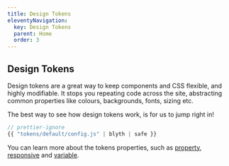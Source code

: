 ```yaml
---
title: Design Tokens
eleventyNavigation:
  key: Design Tokens
  parent: Home
  order: 3
---
```


## Design Tokens

Design tokens are a great way to keep components and CSS flexible, and highly modifiable. It stops you repeating code across the site, abstracting common properties like colours, backgrounds, fonts, sizing etc.

The best way to see how design tokens work, is for us to jump right in!

```js
// prettier-ignore
{{ "tokens/default/config.js" | blyth | safe }}
```

You can learn more about the tokens properties, such as [property](/docs/tokens/property/), [responsive](/docs/tokens/responsive/) and [variable](/docs/tokens/variable/).
